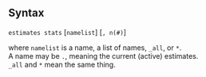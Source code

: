 ## Syntax

`estimates stats` \[`namelist`\] \[`, n(#)`\]

where `namelist` is a name, a list of names, `_all`, or `*`.  
A name may be `.`, meaning the current (active) estimates.  
`_all` and `*` mean the same thing.
